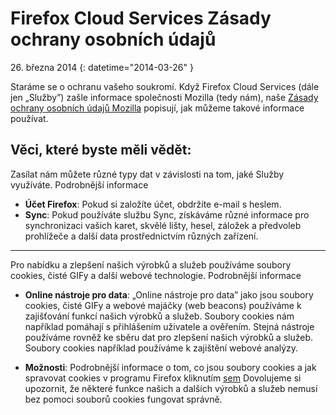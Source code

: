 # Firefox Cloud Services Zásady ochrany osobních údajů

26\. března 2014
{: datetime="2014-03-26" }

Staráme se o ochranu vašeho soukromí. Když Firefox Cloud Services (dále jen „Služby”) zašle informace společnosti Mozilla (tedy nám), naše [Zásady ochrany osobních údajů Mozilla](http://www.mozilla.org/en-US/privacy/) popisují, jak můžeme takové informace používat.

## Věci, které byste měli vědět:

Zasílat nám můžete různé typy dat v závislosti na tom, jaké Služby využíváte.  Podrobnější informace

* **Účet Firefox**: Pokud si založíte účet, obdržíte e-mail s heslem. 
* **Sync**: Pokud používáte službu Sync, získáváme různé informace pro synchronizaci vašich karet, skvělé lišty, hesel, záložek a předvoleb prohlížeče a další data prostřednictvím různých zařízení.  

---------------------------------------

Pro nabídku a zlepšení našich výrobků a služeb používáme soubory cookies, čisté GIFy a další webové technologie.  Podrobnější informace

* **Online nástroje pro data**: „Online nástroje pro data” jako jsou soubory cookies, čisté GIFy a webové majáčky (web beacons) používáme k zajišťování funkcí našich výrobků a služeb. Soubory cookies nám například pomáhají s přihlášením uživatele a ověřením. Stejná nástroje používáme rovněž ke sběru dat pro zlepšení našich výrobků a služeb. Soubory cookies například používáme k zajištění webové analýzy. 

* **Možnosti**: Podrobnější informace o tom, co jsou soubory cookies a jak spravovat cookies v programu Firefox kliknutím [sem](https://support.mozilla.org/cs/kb/Pr%C3%A1ce%20s%20cookies) Dovolujeme si upozornit, že některé funkce našich a dalších výrobků a služeb nemusí bez pomoci souborů cookies fungovat správně.


